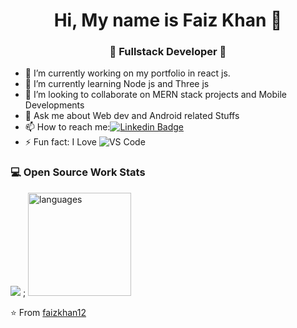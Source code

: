 <h1 align="center"> Hi, My name is Faiz Khan 👋 </h1>
<h3 align="center">🚀 Fullstack Developer 🚀</h3>

- 🔭 I’m currently working on my portfolio in react js.  
- 🌱 I’m currently learning Node js and Three js
- 👯 I’m looking to collaborate on MERN stack projects and Mobile Developments
- 💬 Ask me about Web dev and Android related Stuffs
- 📫 How to reach me:[![Linkedin Badge](https://img.shields.io/badge/-LinkedIn-blue?style=flat-square&logo=Linkedin&logoColor=white&link=)](https://www.linkedin.com/in/faiz-khan-8b4a55147/) 
- ⚡ Fun fact: I Love ![VS Code](http://img.shields.io/badge/-VS%20Code-007ACC?style=flat-square&logo=visual-studio-code&logoColor=ffffff)

### 💻 Open Source Work Stats
<img src="https://github-readme-stats.vercel.app/api?username=faizkhan12&show_icons=true&theme=radical">
;
<img src="https://github-readme-stats.vercel.app/api/top-langs/?username=faizkhan12&layout=compact&theme=tokyonight&count_private=true" alt="languages" height="165">


⭐️ From [faizkhan12](https://github.com/faizkhan12)
